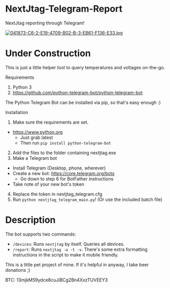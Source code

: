 # NextJtag-Telegram-Report
NextJtag reporting through Telegram!

[![041873-C6-2-E19-4709-B02-B-3-EB61-F136-E33.jpg](https://i.postimg.cc/FFk4J4rN/041873-C6-2-E19-4709-B02-B-3-EB61-F136-E33.jpg)](https://postimg.cc/rzTbv7RP)

# Under Construction

This is just a little helper tool to query temperatures and voltages on-the-go.

Requirements
1. Python 3
2. https://github.com/python-telegram-bot/python-telegram-bot

The Python Telegram Bot can be installed via pip, so that's easy enough :)

Installation

1. Make sure the requirements are set.
- https://www.python.org
	- Just grab latest
	- Then run `pip install python-telegram-bot`

2. Add the files to the folder containing nextjtag.exe
3. Make a Telegram bot
- Install Telegram (Desktop, phone, wherever)
- Create a new bot: https://core.telegram.org/bots
	- Go down to step 6 for BotFather instructions
- Take note of your new bot's token

4. Replace the token in nextjtag_telegram.cfg
5. Run `python nextjtag_telegram_main.py`! (Or use the included batch file)

# Description

The bot supports two commands:
- `/devices`: Runs `nextjtag` by itself. Queries all devices.
- `/report`: Runs `nextjtag -a -t -v`. There's some extra formatting instructions in the script to make it mobile friendly.

This is a little pet project of mine. If it's helpful in anyway, I take beer donations ;)

BTC: 13mjkM59ydce8cuJiBCg2Bn4XxzTUVEEY3
